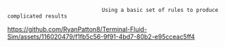                                   Using a basic set of rules to produce complicated results




https://github.com/RyanPatton8/Terminal-Fluid-Sim/assets/116020479/f1fb5c56-9f91-4bd7-80b2-e95cceac5ff4


